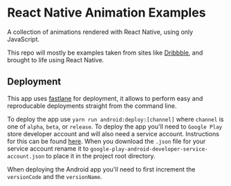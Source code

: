 # React Native Animation Examples

A collection of animations rendered with React Native, using only JavaScript.

This repo will mostly be examples taken from sites like [Dribbble](https://dribbble.com/), and brought to life using React Native.

## Deployment

This app uses [fastlane](https://docs.fastlane.tools/) for deployment, it allows to perform easy and reproducable deployments straight from the command line.

To deploy the app use `yarn run android:deploy:[channel]` where `channel` is one of `alpha`, `beta`, or `release`. To deploy the app you'll need to `Google Play` store developer account and will also need a service account. Instructions for this can be found [here](https://docs.fastlane.tools/getting-started/android/setup/). When you download the `.json` file for your service account rename it to `google-play-android-developer-service-account.json` to place it in the project root directory.

When deploying the Android app you'll need to first increment the `versionCode` and the `versionName`.
